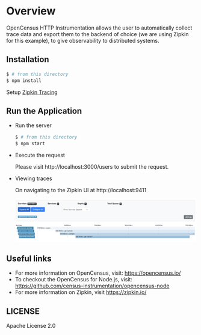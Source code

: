 # Overview

OpenCensus HTTP Instrumentation allows the user to automatically collect trace data and export them to the backend of choice (we are using Zipkin for this example), to give observability to distributed systems.

## Installation

```sh
$ # from this directory
$ npm install
```

Setup [Zipkin Tracing](https://opencensus.io/codelabs/zipkin/#0)

## Run the Application

 - Run the server

   ```sh
   $ # from this directory
   $ npm start
   ```

 - Execute the request

    Please visit http://localhost:3000/users to submit the request.

 - Viewing traces

    On navigating to the Zipkin UI at http://localhost:9411

    ![Screenshot](./zipkin.png)

## Useful links
- For more information on OpenCensus, visit: <https://opencensus.io/>
- To checkout the OpenCensus for Node.js, visit: <https://github.com/census-instrumentation/opencensus-node>
- For more information on Zipkin, visit https://zipkin.io/

## LICENSE

Apache License 2.0
